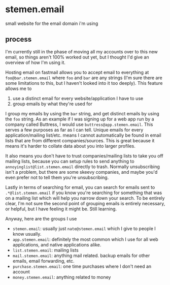 # stemen.email
small website for the email domain i'm using

## process
I'm currently still in the phase of moving all my accounts over to this new email, so things aren't 100% worked out yet, but I thought I'd give an overview of how I'm using it.

Hosting email on fastmail allows you to accept email to everything at `foo@bar.stemen.email` where `foo` and `bar` are any strings (I'm sure there are some limitations to this, but I haven't looked into it too deeply). This feature allows me to

1. use a distinct email for every website/application I have to use
2. group emails by what they're used for

I group my emails by using the `bar` string, and get distinct emails by using the `foo` string. As an example if I was signing up for a web app run by a company called Buttress, I would use `buttress@app.stemen.email`. This serves a few purposes as far as I can tell. Unique emails for every application/mailing list/etc. means I cannot automatically be found in email lists that are from different companies/sources. This is great because it means it's harder to collate data about you into larger profiles.

It also means you don't have to trust companies/mailing lists to take you off mailing lists, because you can setup rules to send anything to `annoyinglist@list.stemen.email` directly to trash. Normally unsubscribing isn't a problem, but there are some skeevy companies, and maybe you'd even prefer not to tell them you're unsubscribing.

Lastly in terms of searching for email, you can search for emails sent to `.*@list.stemen.email` if you know you're searching for something that was on a mailing list which will help you narrow down your search. To be entirely clear, I'm not sure the second point of grouping emails is entirely necessary, or helpful, but I have feeling it might be. Still learning.

Anyway, here are the groups I use

- `stemen.email`: usually just `nate@stemen.email` which I give to people I know usually.
- `app.stemen.email`: definitely the most common which I use for all web applications, and native applications alike.
- `list.stemen.email`: mailing lists
- `mail.stemen.email`: anything mail related. backup emails for other emails, email forwarding, etc.
- `purchase.stemen.email`: one time purchases where I don't need an account
- `money.stemen.email`: anything related to money
